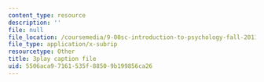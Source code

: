 ```yaml
---
content_type: resource
description: ''
file: null
file_location: /coursemedia/9-00sc-introduction-to-psychology-fall-2011/5506aca97161535f88509b199856ca26_vf1U3Nt3HQk.vtt
file_type: application/x-subrip
resourcetype: Other
title: 3play caption file
uid: 5506aca9-7161-535f-8850-9b199856ca26
---
```


